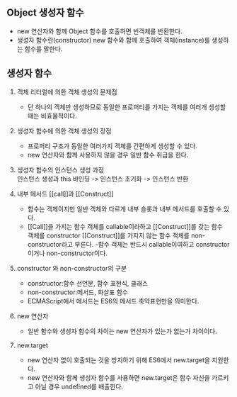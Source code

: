 ## Object 생성자 함수
- new 연산자와 함께 Object 함수를 호출하면 빈객체를 반환한다.
- 생성자 함수란(constructor) new 함수와 함께 호출하여 객체(instance)를 생성하는 함수를 말한다.

## 생성자 함수
1. 객체 리터럴에 의한 객체 생성의 문제점
    - 단 하나의 객체만 생성하므로 동일한 프로퍼티를 가지는 객체를 여러개 생성할 때는 비효율적이다.

2. 생성자 함수에 의한 객체 생성의 장점
    - 프로퍼티 구조가 동일한 여러가지 객체를 간편하게 생성할 수 있다.
    - new 연산자와 함께 사용하지 않을 경우 일반 함수 취급을 한다.
3. 생성자 함수의 인스턴스 생성 과정\
    인스턴스 생성과 this 바인딩 -> 인스턴스 초기화 -> 인스턴스 반환
4. 내부 메서드 [[call]]과 [[Construct]] 
    - 함수는 객체이지만 일반 객체와 다르게 내부 슬롯과 내부 메서드를 호출할 수 있다.
    - [[Call]]을 가지는 함수 객체를 callable이라하고 [[Construct]]를 갖는 함수 객체를 constructor [[Construct]]를 가지지 않는 함수 객체를 non-constructor라고 부른다.
    -함수 객체는 반드시 callable이여하고 constructor이거나 non-constructor이다.
5. constructor 와 non-constructor의 구분
    - constructor:함수 선언문, 함수 표현식, 클래스
    - non-constructor:메서드, 화살표 함수
    - ECMAScript에서 메서드는 ES6의 메서드 축약표현만을 의미한다.
6. new 연산자
    - 일반 함수와 생성자 함수의 차이는 new 연산자가 있는가 없는가 차이이다.
7. new.target
    - new 연산자 없이 호출되는 것을 방지하기 위해 ES6에서 new.target을 지원한다.
    - new 연산자와 함께 생성자 함수를 사용하면 new.target은 함수 자신을 가르키고 아닐 경우 undefined를 배출한다.
    